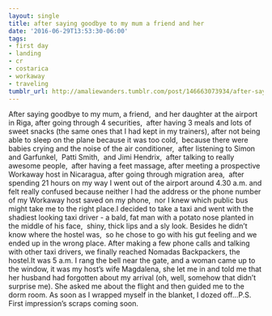 ```yaml
---
layout: single
title: after saying goodbye to my mum a friend and her
date: '2016-06-29T13:53:30-06:00'
tags:
- first day
- landing
- cr
- costarica
- workaway
- traveling
tumblr_url: http://amaliewanders.tumblr.com/post/146663073934/after-saying-goodbye-to-my-mum-a-friend-and-her
---
```

After saying goodbye to my mum, a friend,  and her daughter at the airport in Riga, after going through 4 securities,  after having 3 meals and lots of sweet snacks (the same ones that I had kept in my trainers), after not being able to sleep on the plane because it was too cold,  because there were babies crying and the noise of the air conditioner,  after listening to Simon and Garfunkel,  Patti Smith,  and Jimi Hendrix,  after talking to really awesome people,  after having a feet massage, after meeting a prospective Workaway host in Nicaragua, after going through migration area,  after spending 21 hours on my way I went out of the airport around 4.30 a.m. and felt really confused because neither I had the address or the phone number of my Workaway host saved on my phone,  nor I knew which public bus might take me to the right place.I decided to take a taxi and went with the shadiest looking taxi driver - a bald, fat man with a potato nose planted in the middle of his face,  shiny, thick lips and a sly look. Besides he didn’t know where the hostel was,  so he chose to go with his gut feeling and we ended up in the wrong place. After making a few phone calls and talking with other taxi drivers, we finally reached Nomadas Backpackers, the hostel.It was 5 a.m. I rang the bell near the gate, and a woman came up to the window, it was my host’s wife Magdalena, she let me in and told me that her husband had forgotten about my arrival (oh, well, somehow that didn’t surprise me). She asked me about the flight and then guided me to the dorm room. As soon as I wrapped myself in the blanket, I dozed off…P.S. First impression’s scraps coming soon.
